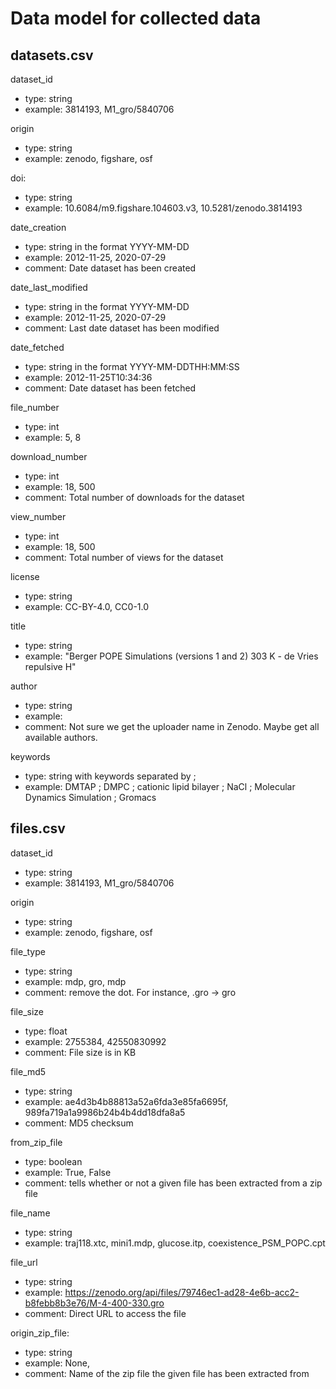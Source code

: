 # Data model for collected data

## datasets.csv

dataset_id
- type: string
- example: 3814193, M1_gro/5840706

origin
- type: string
- example: zenodo, figshare, osf

doi:
- type: string
- example: 10.6084/m9.figshare.104603.v3, 10.5281/zenodo.3814193

date_creation
- type: string in the format YYYY-MM-DD
- example: 2012-11-25, 2020-07-29
- comment: Date dataset has been created

date_last_modified
- type: string in the format YYYY-MM-DD
- example: 2012-11-25, 2020-07-29
- comment: Last date dataset has been modified

date_fetched
- type: string in the format YYYY-MM-DDTHH:MM:SS
- example: 2012-11-25T10:34:36
- comment: Date dataset has been fetched

file_number
- type: int
- example: 5, 8

download_number
- type: int
- example: 18, 500
- comment: Total number of downloads for the dataset

view_number
- type: int
- example: 18, 500
- comment: Total number of views for the dataset

license
- type: string
- example: CC-BY-4.0, CC0-1.0

title
- type: string
- example: "Berger POPE Simulations (versions 1 and 2) 303 K - de Vries repulsive H"

author
- type: string
- example: 
- comment: Not sure we get the uploader name in Zenodo. Maybe get all available authors.

keywords
- type: string with keywords separated by ;
- example: DMTAP ; DMPC ; cationic lipid bilayer ; NaCl ; Molecular Dynamics Simulation ; Gromacs


## files.csv

dataset_id
- type: string
- example: 3814193, M1_gro/5840706

origin
- type: string
- example: zenodo, figshare, osf

file_type
- type: string
- example: mdp, gro, mdp
- comment: remove the dot. For instance, .gro -> gro

file_size
- type: float
- example: 2755384, 42550830992
- comment: File size is in KB

file_md5
- type: string
- example: ae4d3b4b88813a52a6fda3e85fa6695f, 989fa719a1a9986b24b4b4dd18dfa8a5
- comment: MD5 checksum

from_zip_file
- type: boolean
- example: True, False
- comment: tells whether or not a given file has been extracted from a zip file

file_name
- type: string
- example: traj118.xtc, mini1.mdp, glucose.itp, coexistence_PSM_POPC.cpt

file_url
- type: string
- example: https://zenodo.org/api/files/79746ec1-ad28-4e6b-acc2-b8febb8b3e76/M-4-400-330.gro
- comment: Direct URL to access the file

origin_zip_file:
- type: string
- example: None, 
- comment: Name of the zip file the given file has been extracted from


